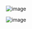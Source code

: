 ![image](https://github.com/sarthak37/Opencv-Face-Attendance-System/assets/52873771/2c5407e9-4a5b-433a-988a-3268155366e3)

![image](https://github.com/sarthak37/Opencv-Face-Attendance-System/assets/52873771/36f7c104-7370-4a04-9f74-332f355a4446)



